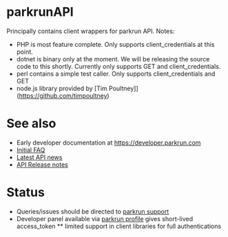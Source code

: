 parkrunAPI
==========

Principally contains client wrappers for parkrun API. Notes:

* PHP is most feature complete. Only supports client_credentials at this point.
* dotnet is binary only at the moment. We will be releasing the source code to this shortly. Currently only supports GET and client_credentials. 
* perl contains a simple test caller. Only supports client_credentials and GET
* node.js library provided by [Tim Poultney]](https://github.com/timpoultney)


See also
========

* Early developer documentation at https://developer.parkrun.com
* [Initial FAQ](http://support.parkrun.com/hc/en-us/categories/200347082-parkrun-API)
* [Latest API news](http://www.parkrun.com/news/tag/api/)
* [API Release notes](https://github.com/parkrun/parkrunAPI/wiki/Releases)

Status
======

* Queries/issues should be directed to [parkrun support](https://support.parkrun.com)
* Developer panel available via [parkrun profile](https://www.parkrun.com/profile/developer/) gives short-lived access_token
** limited support in client libraries for full authentications